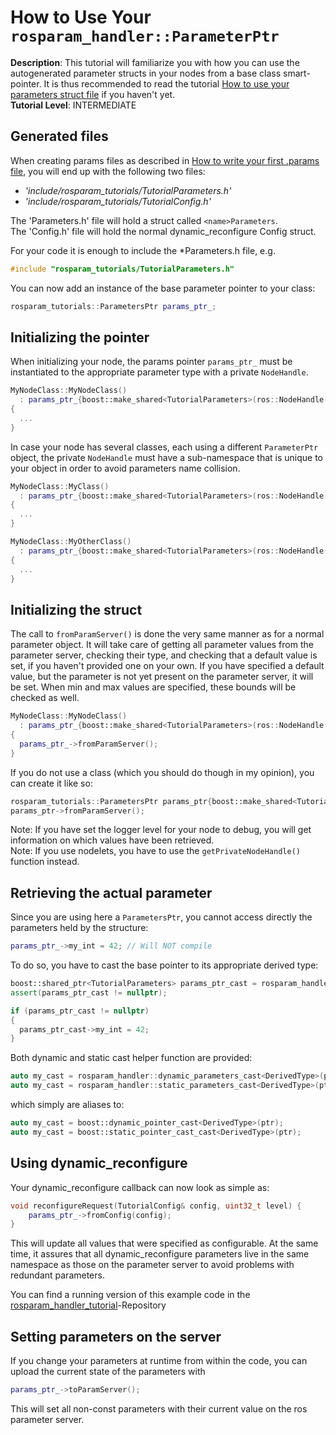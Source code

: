 # How to Use Your `rosparam_handler::ParameterPtr`
**Description**: This tutorial will familiarize you with how you can use the autogenerated parameter structs in your nodes from a base class smart-pointer. It is thus recommended to read the tutorial [How to use your parameters struct file](HowToUseYourParametersStruct.md) if you haven't yet.  
**Tutorial Level**: INTERMEDIATE

## Generated files
When creating params files as described in [How to write your first .params file](HowToWriteYourFirstParamsFile.md), you will end up with the following two files:
-   *'include/rosparam_tutorials/TutorialParameters.h'*
-   *'include/rosparam_tutorials/TutorialConfig.h'*

The '<name>Parameters.h' file will hold a struct called `<name>Parameters`.  
The '<name>Config.h' file will hold the normal dynamic_reconfigure Config struct.

For your code it is enough to include the \*Parameters.h file, e.g.

```cpp
#include "rosparam_tutorials/TutorialParameters.h"
```

You can now add an instance of the base parameter pointer to your class:

```cpp
rosparam_tutorials::ParametersPtr params_ptr_;
```

## Initializing the pointer
When initializing your node, the params pointer `params_ptr_` must be instantiated to the appropriate parameter type with a private `NodeHandle`.

```cpp
MyNodeClass::MyNodeClass()
  : params_ptr_{boost::make_shared<TutorialParameters>(ros::NodeHandle("~"))}
{
  ...
}
```

In case your node has several classes, each using a different `ParameterPtr` object, the private `NodeHandle` must have a sub-namespace that is unique to your object in order to avoid parameters name collision.

```cpp
MyNodeClass::MyClass()
  : params_ptr_{boost::make_shared<TutorialParameters>(ros::NodeHandle("~/my_class"))}
{
  ...
}

MyNodeClass::MyOtherClass()
  : params_ptr_{boost::make_shared<TutorialParameters>(ros::NodeHandle("~/my_other_class"))}
{
  ...
}
```

## Initializing the struct

The call to `fromParamServer()` is done the very same manner as for a normal parameter object.
It will take care of getting all parameter values from the parameter server, checking their type, and checking that a default value is set, if you haven't provided one on your own. If you have specified a default value, but the parameter is not yet present on the parameter server, it will be set. When min and max values are specified, these bounds will be checked as well.

```cpp
MyNodeClass::MyNodeClass()
  : params_ptr_{boost::make_shared<TutorialParameters>(ros::NodeHandle("~"))}
{
  params_ptr_->fromParamServer();
}
```

If you do not use a class (which you should do though in my opinion), you can create it like so:
```cpp
rosparam_tutorials::ParametersPtr params_ptr{boost::make_shared<TutorialParameters>(ros::NodeHandle("~"))}
params_ptr->fromParamServer();
```
Note: If you have set the logger level for your node to debug, you will get information on which values have been retrieved.  
Note: If you use nodelets, you have to use the `getPrivateNodeHandle()` function instead.

## Retrieving the actual parameter

Since you are using here a `ParametersPtr`, you cannot access directly the parameters held by the structure:
```cpp
params_ptr_->my_int = 42; // Will NOT compile
```

To do so, you have to cast the base pointer to its appropriate derived type:
```cpp
boost::shared_ptr<TutorialParameters> params_ptr_cast = rosparam_handler::dynamic_parameters_cast<TutorialParameters>(params_ptr_);
assert(params_ptr_cast != nullptr);

if (params_ptr_cast != nullptr)
{
  params_ptr_cast->my_int = 42;
}
```
Both dynamic and static cast helper function are provided:
```cpp
auto my_cast = rosparam_handler::dynamic_parameters_cast<DerivedType>(ptr);
auto my_cast = rosparam_handler::static_parameters_cast<DerivedType>(ptr);
```
which simply are aliases to:
```cpp
auto my_cast = boost::dynamic_pointer_cast<DerivedType>(ptr);
auto my_cast = boost::static_pointer_cast_cast<DerivedType>(ptr);
```

## Using dynamic_reconfigure
Your dynamic_reconfigure callback can now look as simple as:
```cpp
void reconfigureRequest(TutorialConfig& config, uint32_t level) {
    params_ptr_->fromConfig(config);
}
```
This will update all values that were specified as configurable. At the same time, it assures that all dynamic_reconfigure parameters live in the same namespace as those on the parameter server to avoid problems with redundant parameters.

You can find a running version of this example code in the [rosparam_handler_tutorial](https://github.com/cbandera/rosparam_handler_tutorial)-Repository

## Setting parameters on the server
If you change your parameters at runtime from within the code, you can upload the current state of the parameters with
```cpp
params_ptr_->toParamServer();
```
This will set all non-const parameters with their current value on the ros parameter server.
